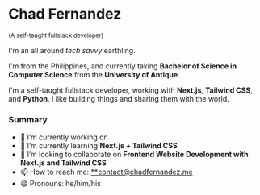 # Chad Fernandez
<sup>(A self-taught fullstack developer)<sup>


I'm an all around *tech savvy* earthling.

I'm from the Philippines, and currently taking **Bachelor of Science in Computer Science** from the **University of Antique**.

I'm a self-taught fullstack developer, working with **Next.js**, **Tailwind CSS**, and **Python**. I like building things and sharing them with the world.

  
### Summary
  
- 🔭 I’m currently working on 
- 🌱 I’m currently learning **Next.js + Tailwind CSS**
- 👯 I’m looking to collaborate on **Frontend Website Development with Next.js and Tailwind CSS**
- 📫 How to reach me: [**contact@chadfernandez.me](mailto:contact@chadfernandez.me)
- 😄 Pronouns: he/him/his


<!--
**chof64/chof64** is a ✨ _special_ ✨ repository because its `README.md` (this file) appears on your GitHub profile.

Here are some ideas to get you started:

- 🔭 I’m currently working on ...
- 🌱 I’m currently learning ...
- 👯 I’m looking to collaborate on ...
- 🤔 I’m looking for help with ...
- 💬 Ask me about ...
- 📫 How to reach me: ...
- 😄 Pronouns: ...
- ⚡ Fun fact: ...
-->
